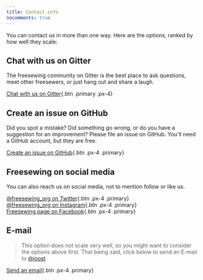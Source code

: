 ```yaml
---
title: Contact info
nocomments: true
---
```

You can contact us in more than one way. Here are the options, 
ranked by how well they scale:

## Chat with us on Gitter
The freesewing community on Gitter is the best place to ask questions, 
meet other freesewers, or just hang out and share a laugh.

[Chat with us on Gitter](https://gitter.im/freesewing/freesewing){.btn .primary .px-4}

## Create an issue on GitHub

Did you spot a mistake? Did something go wrong, or do you have a suggestion for an improvement?
Please file an issue on GitHub. You'll need a GitHub account, but they are free.

[Create an issue on GitHub](https://github.com/freesewing/site/issues/new){.btn .px-4 .primary}

## Freesewing on social media

You can also reach us on social media, not to mention follow or like us.

[@freesewing_org on Twitter](https://twitter.com/intent/follow?screen_name=freesewing_org){.btn .px-4 .primary}  
[@freesewing_org on Instagram](https://www.instagram.com/freesewing_org/){.btn .px-4 .primary}  
[Freesewing page on Facebook](https://facebook.com/freesewing.org){.btn .px-4 .primary}  

## E-mail

> This option does not scale very well, so you might want to consider the options above first.
> That being said, click below to send an E-mail to [@joost](/users/joost)

[Send an email](mailto:joost@decock.org?subject=Freesewing){.btn .px-4 .primary}


